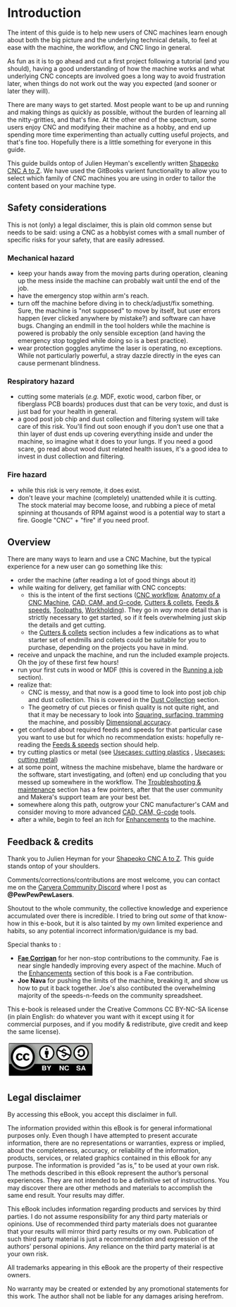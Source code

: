 # Introduction

The intent of this guide is to help new users of CNC machines learn enough about both the big picture and the underlying technical details, to feel at ease with the machine, the workflow, and CNC lingo in general.

As fun as it is to go ahead and cut a first project following a tutorial \(and you should\), having a good understanding of how the machine works and what underlying CNC concepts are involved goes a long way to avoid frustration later, when things do not work out the way you expected \(and sooner or later they will\).

There are many ways to get started. Most people want to be up and running and making things as quickly as possible, without the burden of learning all the nitty-gritties, and that's fine. At the other end of the spectrum, some users enjoy CNC and modifying their machine as a hobby, and end up spending more time experimenting than actually cutting useful projects, and that's fine too. Hopefully there is a little something for everyone in this guide.

This guide builds ontop of Julien Heyman's excellently written [Shapeoko CNC A to Z](https://ShapeokoEnthusiasts.gitbook.io). We have used the GitBooks varient functionality to allow you to select which family of CNC machines you are using in order to tailor the content based on your machine type.

## Safety considerations

This is not \(only\) a legal disclaimer, this is plain old common sense but needs to be said: using a CNC as a hobbyist comes with a small number of specific risks for your safety, that are easily adressed.

### Mechanical hazard

* keep your hands away from the moving parts during operation, cleaning up the mess inside the machine can probably wait until the end of the job.
* have the emergency stop within arm's reach.
* turn off the machine before diving in to check/adjust/fix something. Sure, the machine is "not supposed" to move by itself, but user errors happen \(ever clicked anywhere by mistake?\) and software can have bugs. Changing an endmill in the tool holders while the machine is powered is probably the only sensible exception \(and having the emergency stop toggled while doing so is a best practice\).
* wear protection goggles anytime the laser is operating, no exceptions. While not particularly powerful, a stray dazzle directly in the eyes can cause permenant blindness.

### Respiratory hazard

* cutting some materials \(_e.g._ MDF, exotic wood, carbon fiber, or fiberglass PCB boards\) produces dust that can be very toxic, and dust is just bad for your health in general. 
* a good post job chip and dust collection and filtering system will take care of this risk. You'll find out soon enough if you don't use one that a thin layer of dust ends up covering everything inside and under the machine, so imagine what it does to your lungs. If you need a good scare, go read about wood dust related health issues, it's a good idea to invest in dust collection and filtering.

### **Fire hazard**

* while this risk is very remote, it does exist.
* don't leave your machine \(completely\) unattended while it is cutting. The stock material may become loose, and rubbing a piece of metal spinning at thousands of RPM against wood is a potential way to start a fire. Google "CNC" + "fire" if you need proof.

## **Overview**

There are many ways to learn and use a CNC Machine, but the typical experience for a new user can go something like this:

* order the machine \(after reading a lot of good things about it\) 
* while waiting for delivery, get familiar with CNC concepts: 
  * this is the intent of the first sections \([CNC workflow](shapeoko/workflow.md), [Anatomy of a CNC Machine](shapeoko/anatomy-of-a-shapeoko.md), [CAD, CAM, and G-code](shapeoko/cad-cam-tools.md), [Cutters & collets](shapeoko/cutters.md), [Feeds & speeds](shapeoko/feeds-and-speeds-basics.md), [Toolpaths](shapeoko/toolpath-basics.md), [Workholding](shapeoko/workholding.md)\). They go in _way_ more detail than is strictly necessary to get started, so if it feels overwhelming just skip the details and get cutting.
  * the [Cutters & collets](shapeoko/cutters.md) section includes a few indications as to what starter set of endmills and collets could be suitable for you to purchase, depending on the projects you have in mind. 
* receive and unpack the machine, and run the included example projects. Oh the joy of these first few hours! 
* run your first cuts in wood or MDF \(this is covered in the [Running a job](shapeoko/first-cuts.md) section\). 
* realize that:
  * CNC is messy, and that now is a good time to look into post job chip and dust collection. This is covered in the [Dust Collection](shapeoko/dust-collection.md) section.
  * The geometry of cut pieces or finish quality is not quite right, and that it may be necessary to look into [Squaring, surfacing, tramming](shapeoko/squaring.md) the machine, and possibly [Dimensional accuracy](shapeoko/x-y-z-calibration.md).
* get confused about required feeds and speeds for that particular case you want to use but for which no recommendation exists: hopefully re-reading the [Feeds & speeds](shapeoko/feeds-and-speeds-basics.md) section should help.
* try cutting plastics or metal \(see [Usecases: cutting plastics](shapeoko/cutting-plastics.md) , [Usecases: cutting metal](shapeoko/cutting-metal.md)\)
* at some point, witness the machine misbehave, blame the hardware or the software, start investigating, and \(often\) end up concluding that you messed up somewhere in the workflow. The [Troubleshooting & maintenance](shapeoko/maintenance.md) section has a few pointers, after that the user community and Makera's support team are your best bet.
* somewhere along this path, outgrow your CNC manufacturer's CAM and consider moving to more advanced [CAD, CAM, G-code](shapeoko/cad-cam-tools.md) tools.
* after a while, begin to feel an itch for [Enhancements](shapeoko/upgrading-the-machine.md) to the machine.

## **Feedback & credits**

Thank you to Julien Heyman for your [Shapeoko CNC A to Z](https://ShapeokoEnthusiasts.gitbook.io). This guide stands ontop of your shoulders.

Comments/corrections/contributions are most welcome, you can contact me on the [Carvera Community Discord](https://discord.gg/NQ5r9jGNXV) where I post as **@PewPewPewLasers**.

Shoutout to the whole community, the collective knowledge and experience accumulated over there is incredible. I tried to bring out _some_ of that know-how in this e-book, but it is also tainted by my own limited experience and habits, so any potential incorrect information/guidance is my bad.

Special thanks to :

* **[Fae Corrigan](https://www.patreon.com/propsmonster)** for her non-stop contributions to the community. Fae is near single handedly improving every aspect of the machine. Much of the [Enhancements](carvera/enhancements.md) section of this book is a Fae contribution.
* **Joe Nava** for pushing the limits of the machine, breaking it, and show us how to put it back together. Joe's also contibuted the overwhelming majority of the speeds-n-feeds on the community spreadsheet.

This e-book is released under the Creative Commons CC BY-NC-SA license \(in plain English: do whatever you want with it except using it for commercial purposes, and if you modify & redistribute, give credit and keep the same license\).

![](.gitbook/assets/common/cc-by-nc-sa.png)

## Legal disclaimer

By accessing this eBook, you accept this disclaimer in full.  
  
The information provided within this eBook is for general informational purposes only. Even though I have attempted to present accurate information, there are no representations or warranties, express or implied, about the completeness, accuracy, or reliability of the information, products, services, or related graphics contained in this eBook for any purpose. The information is provided “as is,”  to be used at your own risk.  
The methods described in this eBook represent the author’s personal experiences. They are not intended to be a definitive set of instructions. You may discover there are other methods and materials to accomplish the same end result. Your results may differ.

This eBook includes information regarding products and services by third parties. I do not assume responsibility for any third party materials or opinions. Use of recommended third party materials does not guarantee that your results will mirror third party results or my own. Publication of such third party material is just a recommendation and expression of the authors’ personal opinions. Any reliance on the third party material is at your own risk.

All trademarks appearing in this eBook are the property of their respective owners.  
  
No warranty may be created or extended by any promotional statements for this work. The author shall not be liable for any damages arising herefrom.
